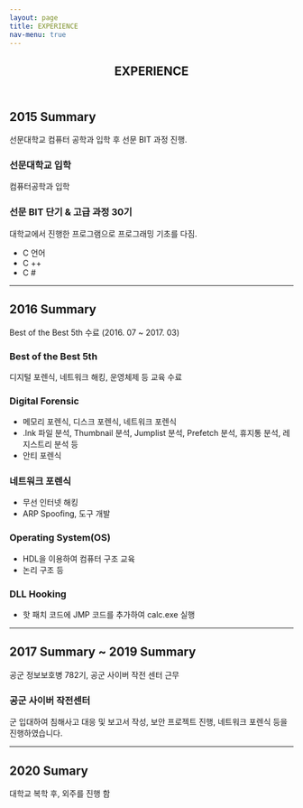 ```yaml
---
layout: page
title: EXPERIENCE
nav-menu: true
---
```


<!-- Main -->
<div id="main" class="alt">

<!-- One -->
<section id="one">
	<div class="inner">
		<header class="major">
			<h1>EXPERIENCE</h1>
		</header>

<!-- Content -->
<h2 id="content">2015 Summary</h2>
<p>선문대학교 컴퓨터 공학과 입학 후 선문 BIT 과정 진행.</p>
<div class="row">
    <div class="6u 12u$(small)">
        <h3>선문대학교 입학</h3>
        <p>컴퓨터공학과 입학</p>
    </div>
    <div class="6u$ 12u$(small)">
        <h3>선문 BIT 단기 & 고급 과정 30기</h3>
        <p>대학교에서 진행한 프로그램으로 프로그래밍 기초를 다짐.</p>
        <ul>
            <li>C 언어</li>
            <li>C ++</li>
            <li>C #</li>
        </ul>  
    </div>
</div>
<hr class="major" />
<h2 id="content2">2016 Summary</h2>
<p>Best of the Best 5th 수료 (2016. 07 ~ 2017. 03)</p>
<div class="row">
    <div class="12u$">
        <h3>Best of the Best 5th</h3>
        <p>디지털 포렌식, 네트워크 해킹, 운영체제 등 교육 수료</p>
    </div>
    <div class="3u 6u$(small)">
        <h3>Digital Forensic</h3>
        <ul>
            <li>메모리 포렌식, 디스크 포렌식, 네트워크 포렌식</li>
            <li>.lnk 파일 분석, Thumbnail 분석, Jumplist 분석, Prefetch 분석, 휴지통 분석, 레지스트리 분석 등</li>
            <li>안티 포렌식</li>
        </ul>
    </div>
    <div class="3u 6u$(small)">
        <h3>네트워크 포렌식</h3>
        <ul>
            <li>무선 인터넷 해킹</li>
            <li>ARP Spoofing, 도구 개발</li>
        </ul>
    </div>
    <div class="3u 6u$(small)">
        <h3>Operating System(OS)</h3>
        <ul>
            <li>HDL을 이용하여 컴퓨터 구조 교육</li>
            <li>논리 구조 등</li>
        </ul>
    </div>
    <div class="3u 6u$(small)">
        <h3>DLL Hooking</h3>
        <ul>
            <li>핫 패치 코드에 JMP 코드를 추가하여 calc.exe 실행</li>
        </ul>
    </div>    
</div>
<hr class="major" />
<h2 id="content3">2017 Summary ~ 2019 Summary</h2>
<p>공군 정보보호병 782기, 공군 사이버 작전 센터 근무</p>
<div class="row">
    <div class="12u$">
        <h3>공군 사이버 작전센터</h3>
        <p>군 입대하여 침해사고 대응 및 보고서 작성, 보안 프로젝트 진행, 네트워크 포렌식 등을 진행하였습니다.</p>
    </div>
</div>
<hr class="major" />
<h2 id="content4">2020 Sumary</h2>
<p>대학교 복학 후, 외주를 진행 함</p>
</div>
</section>

</div>

